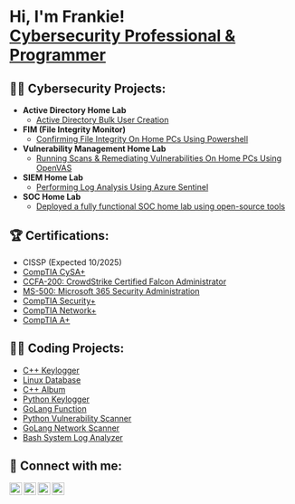 <h1>Hi, I'm Frankie! <br/><a href="https://www.linkedin.com/in/frankie-m-6464abc/">Cybersecurity Professional & Programmer</a></h1>

<h2>👨‍💻 Cybersecurity Projects:</h2>

- <b>Active Directory Home Lab</b>
  - [Active Directory Bulk User Creation](https://github.com/Fam-FM/ActiveDirectoryLab)
- <b>FIM (File Integrity Monitor)</b>
  - [Confirming File Integrity On Home PCs Using Powershell](https://github.com/Fam-FM/FIM)
- <b>Vulnerability Management Home Lab</b>
  - [Running Scans & Remediating Vulnerabilities On Home PCs Using OpenVAS](https://github.com/Fam-FM/VulnerabilityLab)
- <b>SIEM Home Lab</b>
  - [Performing Log Analysis Using Azure Sentinel](https://github.com/Fam-FM/SIEMLab)
- <b>SOC Home Lab</b>
  - [Deployed a fully functional SOC home lab using open-source tools](https://github.com/Fam-FM/SOC-Home-Lab)

<h2>🏆 Certifications:</h2>

- CISSP (Expected 10/2025)
- [CompTIA CySA+](https://imgur.com/a/cysa-certification-kuQ3dEy)
- [CCFA-200: CrowdStrike Certified Falcon Administrator](https://imgur.com/iheHQmo)
- [MS-500: Microsoft 365 Security Administration](https://imgur.com/GZ6g8gS)
- [CompTIA Security+](https://imgur.com/wr3A0su)
- [CompTIA Network+](https://imgur.com/sbCluZM)
- [CompTIA A+](https://imgur.com/3RgQhdI)

<h2>👨‍💻 Coding Projects:</h2>

- [C++ Keylogger](https://github.com/Fam-FM/C-Keylogger/blob/main/code)
- [Linux Database](https://github.com/Fam-FM/LinuxDatabase/tree/main/Files)
- [C++ Album](https://github.com/Fam-FM/C-Album/tree/main/Files)
- [Python Keylogger](https://github.com/Fam-FM/PythonKeylogger/blob/main/Keylogger.py)
- [GoLang Function](https://github.com/Fam-FM/GoLangFunction/blob/main/Main.go)
- [Python Vulnerability Scanner](https://github.com/Fam-FM/Python-Vulnerability-Scanner/blob/main/Code)
- [GoLang Network Scanner](https://github.com/Fam-FM/GoLang-Network-Scanner/blob/main/Code)
- [Bash System Log Analyzer](https://github.com/Fam-FM/BashSysLogAnalyzer/blob/main/Code)

<h2> 🤳 Connect with me:</h2>

[<img align="left" alt="JoshMadakor | YouTube" width="22px" src="https://cdn.jsdelivr.net/npm/simple-icons@v3/icons/youtube.svg" />][youtube]
[<img align="left" alt="JoshMadakor | Twitter" width="22px" src="https://cdn.jsdelivr.net/npm/simple-icons@v3/icons/twitter.svg" />][twitter]
[<img align="left" alt="JoshMadakor | LinkedIn" width="22px" src="https://cdn.jsdelivr.net/npm/simple-icons@v3/icons/linkedin.svg" />][linkedin]
[<img align="left" alt="JoshMadakor | Instagram" width="22px" src="https://cdn.jsdelivr.net/npm/simple-icons@v3/icons/instagram.svg" />][instagram]

[Twitter]: https://twitter.com/FAMware_FM
[Youtube]: https://www.youtube.com/channel/UC8kULyKT7q8RjpSCrt6sh_w
[Instagram]: https://www.instagram.com/frankieamal
[Linkedin]: https://www.linkedin.com/in/frankie-m-6464abc/

<!--
**Fam-FM/Fam-FM** is a ✨ _special_ ✨ repository because its `README.md` (this file) appears on your GitHub profile.

Here are some ideas to get you started:

- 🔭 I’m currently working on ...
- 🌱 I’m currently learning ...
- 👯 I’m looking to collaborate on ...
- 🤔 I’m looking for help with ...
- 💬 Ask me about ...
- 📫 How to reach me: ...
- 😄 Pronouns: ...
- ⚡ Fun fact: ...
-->
